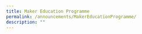```yaml
---
title: Maker Education Programme
permalink: /announcements/MakerEducationProgramme/
description: ""
---
```

